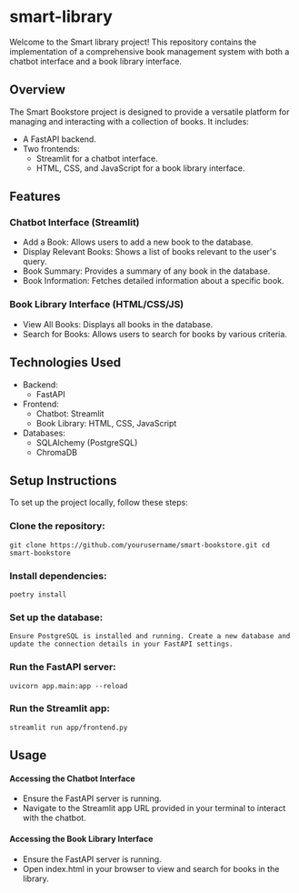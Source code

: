 # smart-library
Welcome to the Smart library project! This repository contains the implementation of a comprehensive book management system with both a chatbot interface and a book library interface.

## Overview
The Smart Bookstore project is designed to provide a versatile platform for managing and interacting with a collection of books. It includes:

- A FastAPI backend.
- Two frontends:
  - Streamlit for a chatbot interface.
  - HTML, CSS, and JavaScript for a book library interface.
## Features
### Chatbot Interface (Streamlit)
  - Add a Book: Allows users to add a new book to the database.
  - Display Relevant Books: Shows a list of books relevant to the user's query.
  - Book Summary: Provides a summary of any book in the database.
  - Book Information: Fetches detailed information about a specific book.
### Book Library Interface (HTML/CSS/JS)
  - View All Books: Displays all books in the database.
  - Search for Books: Allows users to search for books by various criteria.

## Technologies Used
  - Backend: 
    - FastAPI
  - Frontend:
    - Chatbot: Streamlit
    - Book Library: HTML, CSS, JavaScript
  - Databases:
    - SQLAlchemy (PostgreSQL)
    - ChromaDB

## Setup Instructions
To set up the project locally, follow these steps:

### Clone the repository:
`
git clone https://github.com/yourusername/smart-bookstore.git
cd smart-bookstore
`
### Install dependencies:
`
poetry install
`

### Set up the database:
`
Ensure PostgreSQL is installed and running.
Create a new database and update the connection details in your FastAPI settings.
`

### Run the FastAPI server:
`
uvicorn app.main:app --reload
`

### Run the Streamlit app:
`
streamlit run app/frontend.py
`

## Usage
  #### Accessing the Chatbot Interface
  - Ensure the FastAPI server is running.
  - Navigate to the Streamlit app URL provided in your terminal to interact with the chatbot.


  #### Accessing the Book Library Interface
  - Ensure the FastAPI server is running.
  - Open index.html in your browser to view and search for books in the library.
